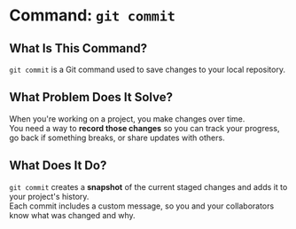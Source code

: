 # Command: `git commit`

## What Is This Command?  
`git commit` is a Git command used to save changes to your local repository.

## What Problem Does It Solve?  
When you're working on a project, you make changes over time.  
You need a way to **record those changes** so you can track your progress, go back if something breaks, or share updates with others.

## What Does It Do?  
`git commit` creates a **snapshot** of the current staged changes and adds it to your project's history.  
Each commit includes a custom message, so you and your collaborators know what was changed and why.
